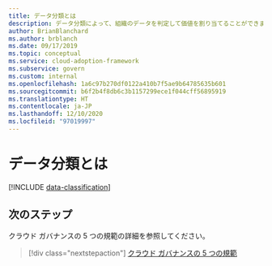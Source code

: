 ```yaml
---
title: データ分類とは
description: データ分類によって、組織のデータを判定して価値を割り当てることができます。これは、ガバナンスの一般的な開始点となります。
author: BrianBlanchard
ms.author: brblanch
ms.date: 09/17/2019
ms.topic: conceptual
ms.service: cloud-adoption-framework
ms.subservice: govern
ms.custom: internal
ms.openlocfilehash: 1a6c97b270df0122a410b7f5ae9b64785635b601
ms.sourcegitcommit: b6f2b4f8db6c3b1157299ece1f044cff56895919
ms.translationtype: HT
ms.contentlocale: ja-JP
ms.lasthandoff: 12/10/2020
ms.locfileid: "97019997"
---
```

# <a name="what-is-data-classification"></a>データ分類とは

[!INCLUDE [data-classification](../../../includes/data-classification.md)]

## <a name="next-steps"></a>次のステップ

クラウド ガバナンスの 5 つの規範の詳細を参照してください。

> [!div class="nextstepaction"]
> [クラウド ガバナンスの 5 つの規範](../governance-disciplines.md)
